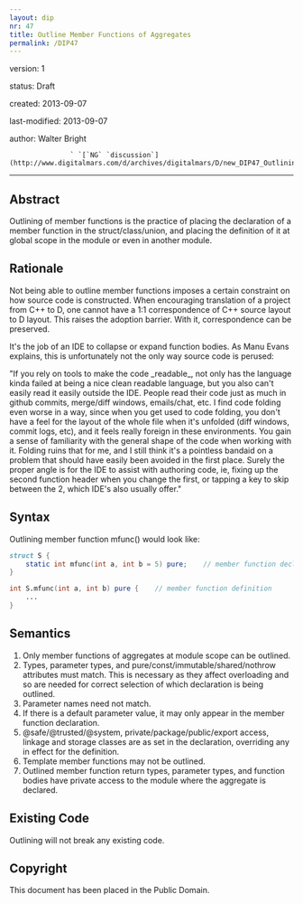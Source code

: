 ```yaml
---
layout: dip
nr: 47
title: Outline Member Functions of Aggregates
permalink: /DIP47
---
```


version: 1

status: Draft

created: 2013-09-07

last-modified: 2013-09-07

author: Walter Bright

                   
                   ` `[`NG` `discussion`](http://www.digitalmars.com/d/archives/digitalmars/D/new_DIP47_Outlining_member_functions_of_aggregates_208476.html)
  -------------------------------------------------------------------------------------------------------------------------------------------------------------

Abstract
--------

Outlining of member functions is the practice of placing the declaration
of a member function in the struct/class/union, and placing the
definition of it at global scope in the module or even in another
module.

Rationale
---------

Not being able to outline member functions imposes a certain constraint
on how source code is constructed. When encouraging translation of a
project from C++ to D, one cannot have a 1:1 correspondence of C++
source layout to D layout. This raises the adoption barrier. With it,
correspondence can be preserved.

It's the job of an IDE to collapse or expand function bodies. As Manu
Evans explains, this is unfortunately not the only way source code is
perused:

"If you rely on tools to make the code \_readable\_, not only has the
language kinda failed at being a nice clean readable language, but you
also can't easily read it easily outside the IDE. People read their code
just as much in github commits, merge/diff windows, emails/chat, etc. I
find code folding even worse in a way, since when you get used to code
folding, you don't have a feel for the layout of the whole file when
it's unfolded (diff windows, commit logs, etc), and it feels really
foreign in these environments. You gain a sense of familiarity with the
general shape of the code when working with it. Folding ruins that for
me, and I still think it's a pointless bandaid on a problem that should
have easily been avoided in the first place. Surely the proper angle is
for the IDE to assist with authoring code, ie, fixing up the second
function header when you change the first, or tapping a key to skip
between the 2, which IDE's also usually offer."

Syntax
------

Outlining member function mfunc() would look like:

```d
struct S {
    static int mfunc(int a, int b = 5) pure;    // member function declaration
}

int S.mfunc(int a, int b) pure {    // member function definition
    ...
}
```

Semantics
---------

1.  Only member functions of aggregates at module scope can be outlined.
2.  Types, parameter types, and pure/const/immutable/shared/nothrow
    attributes must match. This is necessary as they affect overloading
    and so are needed for correct selection of which declaration is
    being outlined.
3.  Parameter names need not match.
4.  If there is a default parameter value, it may only appear in the
    member function declaration.
5.  @safe/@trusted/@system, private/package/public/export access,
    linkage and storage classes are as set in the declaration,
    overriding any in effect for the definition.
6.  Template member functions may not be outlined.
7.  Outlined member function return types, parameter types, and function
    bodies have private access to the module where the aggregate
    is declared.

Existing Code
-------------

Outlining will not break any existing code.

Copyright
---------

This document has been placed in the Public Domain.
